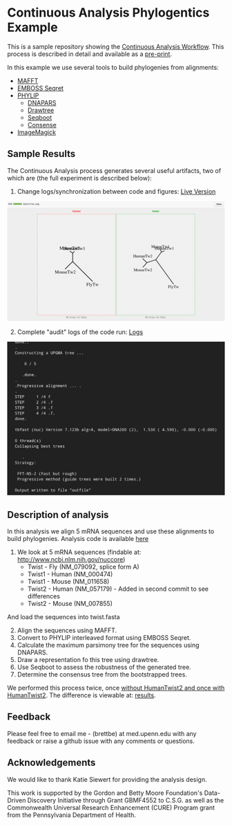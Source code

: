 # Continuous Analysis Phylogentics Example

This is a sample repository showing the [Continuous Analysis Workflow](https://github.com/greenelab/continuous_analysis). This process is described in detail and available as a [pre-print](http://biorxiv.org/content/early/2016/06/01/056473).

In this example we use several tools to build phylogenies from alignments:

* [MAFFT](http://www.ebi.ac.uk/Tools/msa/mafft/)
* [EMBOSS Seqret](http://www.ebi.ac.uk/Tools/sfc/emboss_seqret/)
* [PHYLIP](http://evolution.genetics.washington.edu/phylip/)
	* [DNAPARS](http://evolution.genetics.washington.edu/phylip/doc/dnapars.html)
	* [Drawtree](http://evolution.genetics.washington.edu/phylip/doc/draw.html)
	* [Seqboot](http://evolution.genetics.washington.edu/phylip/doc/seqboot.html)
	* [Consense](http://evolution.genetics.washington.edu/phylip/doc/consense.html) 
* [ImageMagick](http://www.imagemagick.org/script/index.php)

## Sample Results

The Continuous Analysis process generates several useful artifacts, two of which are (the full experiment is described below):

1. Change logs/synchronization between code and figures:
[Live Version](https://github.com/greenelab/continuous_analysis_phylo/commit/518fc9c446e7e1feb0f08e753a945e0b10adcdec#diff-81f3f2f12d4403ba083a558b76a9d056)

![](https://raw.githubusercontent.com/greenelab/continuous_analysis_phylo/master/references/compare.png)


2. Complete "audit" logs of the code run:
[Logs](https://raw.githubusercontent.com/greenelab/continuous_analysis_phylo/master/references/logs.txt)

![](https://raw.githubusercontent.com/greenelab/continuous_analysis_phylo/master/references/logs.png)

## Description of analysis
In this analysis we align 5 mRNA sequences and use these alignments to build phylogenies. Analysis code is available [here](https://github.com/greenelab/continuous_analysis_phylo/blob/master/run_phylo.sh)

1. We look at 5 mRNA sequences (findable at: http://www.ncbi.nlm.nih.gov/nuccore)
	* 	Twist - Fly (NM_079092, splice form A)
	* 	Twist1 - Human (NM_000474)
	* 	Twist1 - Mouse (NM_011658)
	* 	Twist2 - Human (NM_057179) - Added in second commit to see differences
	* 	Twist2 - Mouse (NM_007855) 

And load the sequences into twist.fasta

2. Align the sequences using MAFFT.
3. Convert to PHYLIP interleaved format using EMBOSS Seqret.
4. Calculate the maximum parsimony tree for the sequences using DNAPARS.
5. Draw a representation fo this tree using drawtree.
6. Use Seqboot to assess the robustness of the generated tree.
7. Determine the consensus tree from the bootstrapped trees.

We performed this process twice, once [without HumanTwist2 and once with HumanTwist2](https://github.com/greenelab/continuous_analysis_phylo/commit/9c9d07f2e9bbbedd5d3fe81c0f6c92acf48924d3). The difference is viewable at: [results](https://github.com/greenelab/continuous_analysis_phylo/commit/518fc9c446e7e1feb0f08e753a945e0b10adcdec).


## Feedback

Please feel free to email me - (brettbe) at med.upenn.edu with any feedback or raise a github issue with any comments or questions.

## Acknowledgements

We would like to thank Katie Siewert for providing the analysis design.

This work is supported by the Gordon and Betty Moore Foundation's Data-Driven Discovery Initiative through Grant GBMF4552 to C.S.G. as well as the Commonwealth Universal Research Enhancement (CURE) Program grant from the Pennsylvania Department of Health.